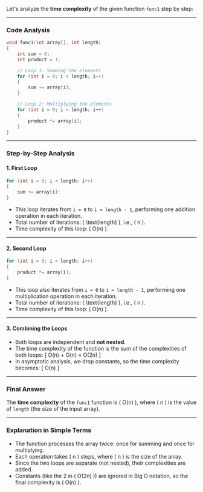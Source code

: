 Let's analyze the **time complexity** of the given function `func1` step by step:

---

### **Code Analysis**
```c
void func1(int array[], int length)
{
    int sum = 0;
    int product = 1;

    // Loop 1: Summing the elements
    for (int i = 0; i < length; i++)
    {
        sum += array[i];
    }

    // Loop 2: Multiplying the elements
    for (int i = 0; i < length; i++)
    {
        product *= array[i];
    }
}
```

---

### **Step-by-Step Analysis**

#### **1. First Loop**
```c
for (int i = 0; i < length; i++)
{
    sum += array[i];
}
```
- This loop iterates from `i = 0` to `i = length - 1`, performing one addition operation in each iteration.
- Total number of iterations: \( \text{length} \), i.e., \( n \).
- Time complexity of this loop: \( O(n) \).

---

#### **2. Second Loop**
```c
for (int i = 0; i < length; i++)
{
    product *= array[i];
}
```
- This loop also iterates from `i = 0` to `i = length - 1`, performing one multiplication operation in each iteration.
- Total number of iterations: \( \text{length} \), i.e., \( n \).
- Time complexity of this loop: \( O(n) \).

---

#### **3. Combining the Loops**
- Both loops are independent and **not nested**. 
- The time complexity of the function is the sum of the complexities of both loops:
  \[
  O(n) + O(n) = O(2n)
  \]
- In asymptotic analysis, we drop constants, so the time complexity becomes:
  \[
  O(n)
  \]

---

### **Final Answer**
The **time complexity** of the `func1` function is \( O(n) \), where \( n \) is the value of `length` (the size of the input array).

---

### **Explanation in Simple Terms**
- The function processes the array twice: once for summing and once for multiplying.
- Each operation takes \( n \) steps, where \( n \) is the size of the array.
- Since the two loops are separate (not nested), their complexities are added.
- Constants (like the 2 in \( O(2n) \)) are ignored in Big O notation, so the final complexity is \( O(n) \).